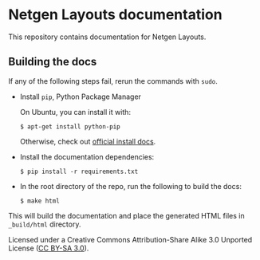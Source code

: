 # Netgen Layouts documentation

This repository contains documentation for Netgen Layouts. 

## Building the docs

If any of the following steps fail, rerun the commands with `sudo`.

* Install `pip`, Python Package Manager

    On Ubuntu, you can install it with:
    
    ```
    $ apt-get install python-pip
    ```

    Otherwise, check out [official install docs](https://pip.pypa.io/en/stable/installing/).

* Install the documentation dependencies: 

    ```
    $ pip install -r requirements.txt
    ```

* In the root directory of the repo, run the following to build the docs:

    ```
    $ make html
    ```

This will build the documentation and place the generated HTML files in `_build/html` directory.

Licensed under a Creative Commons Attribution-Share Alike 3.0 Unported License
([CC BY-SA 3.0](https://creativecommons.org/licenses/by-sa/3.0/)).
